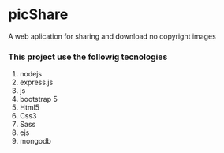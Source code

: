 # picShare
A web aplication for sharing and download no copyright images 


### This project use the followig tecnologies

1. nodejs
2. express.js
3. js
4. bootstrap 5
5. Html5
6. Css3
7. Sass
7. ejs
8. mongodb
